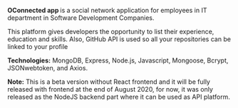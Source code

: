 <b>OConnected app </b> is a social network application for employees in IT department in Software Development Companies.

This platform gives developers the opportunity to list their experience, education and skills. Also, GitHub API is used so all your repositories can be linked to your profile

<b>Technologies:</b> MongoDB, Express, Node.js, Javascript, Mongoose, Bcrypt, JSONwebtoken, and Axios.

<b>Note:</b> This is a beta version without React frontend and it will be fully released with frontend at the end of August 2020, for now, it was only released as the NodeJS backend part where it can be used as API platform.
